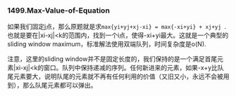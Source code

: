 ### 1499.Max-Value-of-Equation

如果我们固定j点，那么原题就是求```max{yi+yj+xj-xi} = max{-xi+yi} + xj+yj ```.也就是要在|xi-xj|<k的范围内，找到一个i点，使得-xi+yi最大。这就是一个典型的sliding window maximum，标准解法使用双端队列，时间复杂度是o(N).

注意，这里的sliding window并不是固定长度的，我们保持的是一个满足首尾元素|xi-xj|<k的窗口。队列中保持递减的序列。任何新进来的元素，如果-x+y比队尾元素要大，说明队尾的元素就不再有任何利用的价值（又旧又小，永远不会被用到），那么队尾元素都可以弹出。
